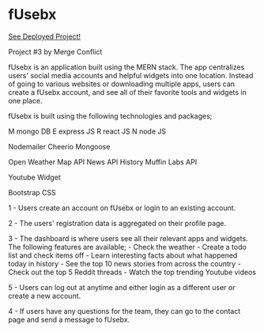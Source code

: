# fUsebx 
[See Deployed Project!](https://nw-bootcamp-project3.herokuapp.com/)

Project #3 by Merge Conflict

fUsebx is an application built using the MERN stack. The app centralizes users' social media accounts
and helpful widgets into one location. Instead of going to various websites or downloading multiple 
apps, users can create a fUsebx account, and see all of their favorite tools and widgets in one place.

fUsebx is built using the following technologies and packages;

M mongo DB
E express JS
R react JS
N node JS

Nodemailer
Cheerio
Mongoose

Open Weather Map API
News API
History Muffin Labs API

Youtube Widget

Bootstrap CSS

1 - Users create an account on fUsebx or login to an existing account.

2 - The users' registration data is aggregated on their profile page. 

3 - The dashboard is where users see all their relevant apps and widgets. The following features are available;
    - Check the weather
    - Create a todo list and check items off
    - Learn interesting facts about what happened today in history
    - See the top 10 news stories from across the country
    - Check out the top 5 Reddit threads 
    - Watch the top trending Youtube videos

5 - Users can log out at anytime and either login as a different user or create a new account. 

4 - If users have any questions for the team, they can go to the contact page and send a message to fUsebx.






